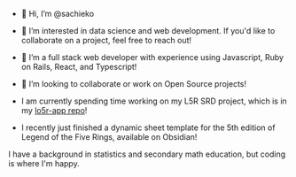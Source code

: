 - 👋 Hi, I’m @sachieko
- 👀 I’m interested in data science and web development. If you'd like to collaborate on a project, feel free to reach out!
- 🦜 I’m a full stack web developer with experience using Javascript, Ruby on Rails, React, and Typescript!
- 💞️ I’m looking to collaborate or work on Open Source projects!
  
- I am currently spending time working on my L5R SRD project, which is in my [lo5r-app repo](https://github.com/sachieko/lo5r-app)!
- I recently just finished a dynamic sheet template for the 5th edition of Legend of the Five Rings, available on Obsidian!

I have a background in statistics and secondary math education, but coding is where I'm happy.

<!---
sachieko/sachieko is a ✨ special ✨ repository because its `README.md` (this file) appears on your GitHub profile.
You can click the Preview link to take a look at your changes.
--->
